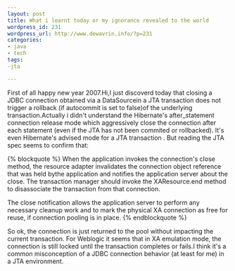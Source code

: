```yaml
--- 
layout: post
title: What i learnt today or my ignorance revealed to the world
wordpress_id: 231
wordpress_url: http://www.dewavrin.info/?p=231
categories: 
- java
- tech
tags:
-jta

---
```

First of all happy new year 2007.Hi,I just discoverd today that closing a JDBC connection obtained via a DataSourcein a JTA transaction does not trigger a rollback (if autocommit is set to false)of the underlying transaction.Actually i didn't understand the Hibernate's after_statement connection release mode which aggressively close the connection after each statement (even if the JTA has not been commited or rollbacked). It's even Hibernate's advised mode for a JTA transaction . But reading the JTA spec seems to confirm that: 

{% blockquote %}
When the application invokes the connection's close method, the resource adapter invalidates the connection object reference that was held bythe application and notifies the application server about the close. The transaction manager should invoke the XAResource.end method to disassociate the transaction from that connection.

The close notification allows the application server to perform any necessary cleanup work and to mark the physical XA connection as free for reuse, if connection pooling is in place.
{% endblockquote %}

So ok, the connection is just returned to the pool without impacting the current transaction. For Weblogic it seems that in XA emulation mode, the connection is still locked until the transaction completes or fails.I think it's a common misconception of a JDBC connection behavior (at least for me) in a JTA environment.
